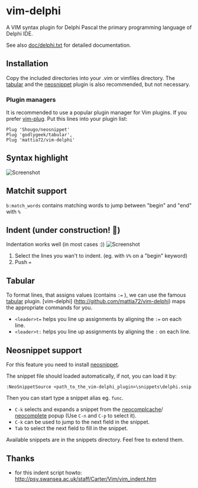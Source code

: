 # vim-delphi  

A VIM syntax plugin for Delphi Pascal the primary programming language of
Delphi IDE.

See also [doc/delphi.txt](http://raw.github.com/mattia72/vim-delphi/master/doc/delphi.txt)
for detailed documentation.

##  Installation
Copy the included directories into your .vim or vimfiles directory.
The [tabular](http://github.com/godlygeek/tabular "Tabular") and the 
[neosnippet](http://github.com/Shougo/neosnippet.vim "Neosnippet") plugin is also
recommended, but not necessary.

### Plugin managers
It is recommended to use a popular plugin manager for Vim plugins.
If you prefer [vim-plug](http://github.com/Shougo/dein.vim "vim-plug"). 
Put this lines into your plugin list:
```
Plug 'Shougo/neosnippet'            
Plug 'godlygeek/tabular',           
Plug 'mattia72/vim-delphi' 
```
## Syntax highlight 
![Screenshot](/../screenshot/screenshot.jpg?raw=true "Screenshot")

## Matchit support  
`b:match_words` contains matching words to jump between "begin" and "end" with `%`

## Indent (under construction! :construction:)
Indentation works well (in most cases :)) 
![Screenshot](/../screenshot/align.gif?raw=true "Aligning")

1. Select the lines you wan't to indent. (eg. with `V%` on a "begin" keyword)
2. Push `=`

## Tabular 
To format lines, that assigns values (contains `:=` ), we can use the 
famous [tabular](http://github.com/godlygeek/tabular) plugin.
[vim-delphi] (http://github.com/mattia72/vim-delphi) maps the appropriate
commands for you.
* `<leader>t=` helps you line up assignments by aligning the `:=` on each line.
* `<leader>t:` helps you line up assignments by aligning the `:` on each line.

## Neosnippet support
For this feature you need to install [neosnippet](http://github.com/Shougo/neosnippet.vim "Neosnippet").

The snippet file should loaded automatically, if not, you can load it by:
```
:NeoSnippetSource <path_to_the_vim-delphi_plugin>\snippets\delphi.snip
```    
Then you can start type a snippet alias eg. `func`. 
* `C-k` selects and expands a snippet from the [neocomplcache](https://github.com/Shougo/neocomplcache.vim)/ [neocomplete](https://github.com/Shougo/neocomplete.vim) popup (Use `C-n` and `C-p` to select it). 
* `C-k` can be used to jump to the next field in the snippet.
* `Tab` to select the next field to fill in the snippet.

Available snippets are in the snippets directory. Feel free to extend them.

## Thanks
* for this indent script howto: http://psy.swansea.ac.uk/staff/Carter/Vim/vim_indent.htm

